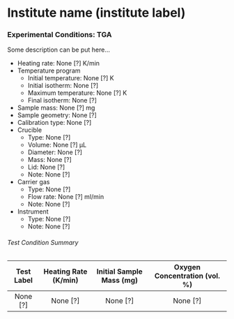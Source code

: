# Institute name (institute label)

### Experimental Conditions: TGA
Some description can be put here...


* Heating rate: None [?] K/min
* Temperature program
  - Initial temperature: None [?] K
  - Initial isotherm: None [?]
  - Maximum temperature: None [?] K
  - Final isotherm: None [?]
* Sample mass: None [?] mg
* Sample geometry: None [?]
* Calibration type: None [?]
* Crucible
  - Type: None [?]
  - Volume: None [?] µL
  - Diameter: None [?]
  - Mass: None [?]
  - Lid: None [?]
  - Note: None [?]
* Carrier gas
  - Type: None [?]
  - Flow rate: None [?] ml/min
  - Note: None [?]
* Instrument
  - Type: None [?]
  - Note: None [?]

###### Test Condition Summary

| Test Label | Heating Rate (K/min) | Initial Sample Mass (mg) | Oxygen Concentration (vol. %) |
|:----------:|:--------------------:|:------------------------:|:------------------------------:|
| None [?] | None [?] | None [?] | None [?] |
